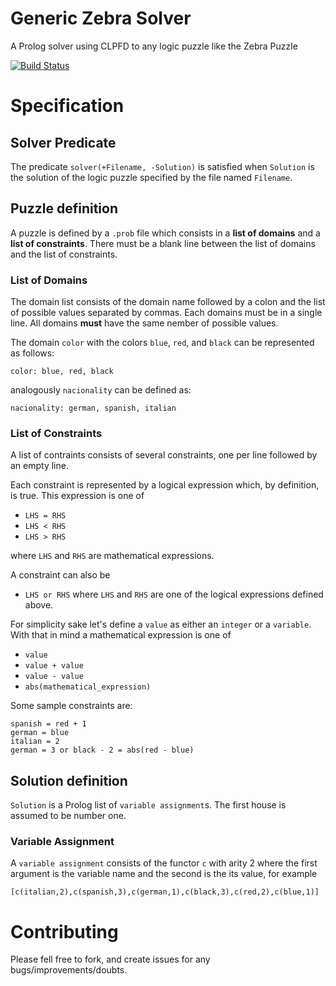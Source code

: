 # Generic Zebra Solver
A Prolog solver using CLPFD to any logic puzzle like the Zebra Puzzle

[![Build Status](https://travis-ci.org/fpg1503/Generic-Zebra-Solver.svg)](https://travis-ci.org/fpg1503/Generic-Zebra-Solver)

# Specification

## Solver Predicate
The predicate `solver(+Filename, -Solution)` is satisfied when `Solution` is the solution of the logic puzzle specified by the file named `Filename`.

## Puzzle definition

A puzzle is defined by a `.prob` file which consists in a **list of domains** and a **list of constraints**. There must be a blank line between the list of domains and the list of constraints.

### List of Domains
The domain list consists of the domain name followed by a colon and the list of possible values separated by commas. Each domains must be in a single line. All domains **must** have the same nember of possible values.

The domain `color` with the colors `blue`, `red`, and `black` can be represented as follows:

```
color: blue, red, black
```

analogously `nacionality` can be defined as:

```
nacionality: german, spanish, italian
```


### List of Constraints

A list of contraints consists of several constraints, one per line followed by an empty line.

Each constraint is represented by a logical expression which, by definition, is true. This expression is one of
- `LHS = RHS`
- `LHS < RHS`
- `LHS > RHS`

where `LHS` and `RHS` are mathematical expressions.

A constraint can also be
- `LHS or RHS`
where `LHS` and `RHS` are one of the logical expressions defined above.

For simplicity sake let's define a `value` as either an `integer` or a  `variable`. With that in mind a mathematical expression is one of

- `value`
- `value + value`
- `value - value`
- `abs(mathematical_expression)`

Some sample constraints are:

```
spanish = red + 1
german = blue
italian = 2
german = 3 or black - 2 = abs(red - blue)
```

## Solution definition

`Solution` is a Prolog list of `variable assignment`s. The first house is assumed to be number one.

### Variable Assignment
A `variable assignment` consists of the functor `c` with arity 2 where the first argument is the variable name and the second is the its value, for example

```
[c(italian,2),c(spanish,3),c(german,1),c(black,3),c(red,2),c(blue,1)]
```

# Contributing

Please fell free to fork, and create issues for any bugs/improvements/doubts.
